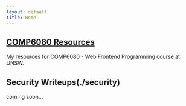 ```yaml
---
layout: default
title: Home
---
```

 
## [COMP6080 Resources](./comp6080)
My resources for COMP6080 - Web Frontend Programming course at UNSW. 

## Security Writeups(./security)
coming soon...